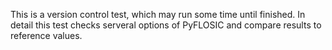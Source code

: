 This is a version control test, which may run some time until finished. 
In detail this test checks serveral options of PyFLOSIC and compare 
results to reference values. 
